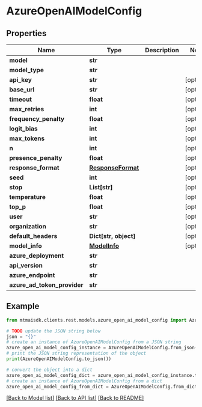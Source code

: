 # AzureOpenAIModelConfig


## Properties

Name | Type | Description | Notes
------------ | ------------- | ------------- | -------------
**model** | **str** |  | 
**model_type** | **str** |  | 
**api_key** | **str** |  | [optional] 
**base_url** | **str** |  | [optional] 
**timeout** | **float** |  | [optional] 
**max_retries** | **int** |  | [optional] 
**frequency_penalty** | **float** |  | [optional] 
**logit_bias** | **int** |  | [optional] 
**max_tokens** | **int** |  | [optional] 
**n** | **int** |  | [optional] 
**presence_penalty** | **float** |  | [optional] 
**response_format** | [**ResponseFormat**](ResponseFormat.md) |  | [optional] 
**seed** | **int** |  | [optional] 
**stop** | **List[str]** |  | [optional] 
**temperature** | **float** |  | [optional] 
**top_p** | **float** |  | [optional] 
**user** | **str** |  | [optional] 
**organization** | **str** |  | [optional] 
**default_headers** | **Dict[str, object]** |  | [optional] 
**model_info** | [**ModelInfo**](ModelInfo.md) |  | [optional] 
**azure_deployment** | **str** |  | 
**api_version** | **str** |  | 
**azure_endpoint** | **str** |  | 
**azure_ad_token_provider** | **str** |  | 

## Example

```python
from mtmaisdk.clients.rest.models.azure_open_ai_model_config import AzureOpenAIModelConfig

# TODO update the JSON string below
json = "{}"
# create an instance of AzureOpenAIModelConfig from a JSON string
azure_open_ai_model_config_instance = AzureOpenAIModelConfig.from_json(json)
# print the JSON string representation of the object
print(AzureOpenAIModelConfig.to_json())

# convert the object into a dict
azure_open_ai_model_config_dict = azure_open_ai_model_config_instance.to_dict()
# create an instance of AzureOpenAIModelConfig from a dict
azure_open_ai_model_config_from_dict = AzureOpenAIModelConfig.from_dict(azure_open_ai_model_config_dict)
```
[[Back to Model list]](../README.md#documentation-for-models) [[Back to API list]](../README.md#documentation-for-api-endpoints) [[Back to README]](../README.md)


